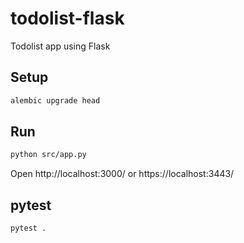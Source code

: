 # todolist-flask
Todolist app using Flask

## Setup

```bash
alembic upgrade head
```

## Run

```bash
python src/app.py
```

Open http://localhost:3000/ or https://localhost:3443/

## pytest

```bash
pytest .
```
